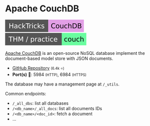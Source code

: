# Apache CouchDB

[![5984_pentesting_couchdb](../../../../cybersecurity/_badges/hacktricks/network_services_pentesting/5984_pentesting_couchdb.svg)](https://book.hacktricks.xyz/network-services-pentesting/5984-pentesting-couchdb)
[![couch](../../../../cybersecurity/_badges/thm-p/couch.svg)](https://tryhackme.com/r/room/couch)

<div class="row row-cols-lg-2"><div>

[Apache CouchDB](https://docs.couchdb.org/en/stable/) is an open-source NoSQL database implement the document-based model store with JSON documents.

* [GitHub Repository](https://github.com/apache/couchdb) <small>(6.4k ⭐)</small>
* **Port(s)** 🐲: 5984 <small>(HTTP)</small>, 6984 <small>(HTTPS)</small>

The database may have a management page at `/_utils`.
</div><div>

Common endpoints:

* `/_all_dbs`: list all databases
* `/<db_name>/_all_docs`: list all documents IDs
* `/<db_name>/<doc_id>`: fetch a document
* ...
</div></div>